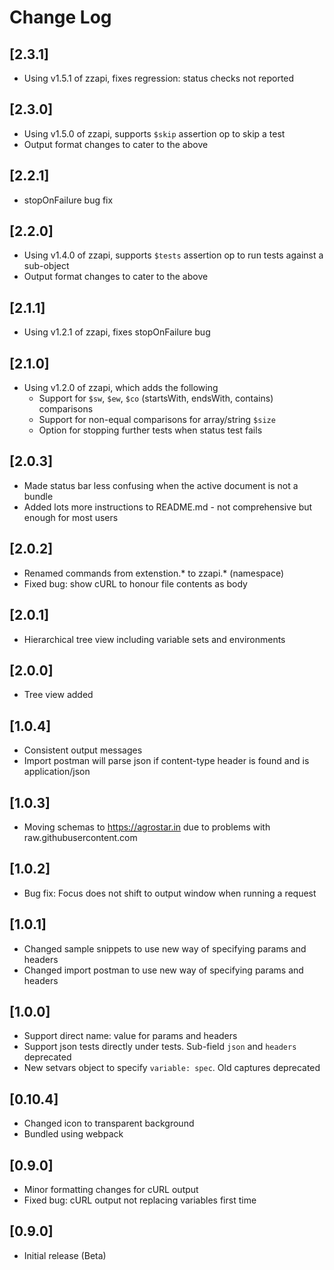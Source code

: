# Change Log

## [2.3.1]
- Using v1.5.1 of zzapi, fixes regression: status checks not reported

## [2.3.0]
- Using v1.5.0 of zzapi, supports `$skip` assertion op to skip a test
- Output format changes to cater to the above

## [2.2.1]
- stopOnFailure bug fix

## [2.2.0]
- Using v1.4.0 of zzapi, supports `$tests` assertion op to run tests against a sub-object
- Output format changes to cater to the above

## [2.1.1]
- Using v1.2.1 of zzapi, fixes stopOnFailure bug

## [2.1.0]
- Using v1.2.0 of zzapi, which adds the following
  - Support for `$sw`, `$ew`, `$co` (startsWith, endsWith, contains) comparisons
  - Support for non-equal comparisons for array/string `$size`
  - Option for stopping further tests when status test fails

## [2.0.3]
- Made status bar less confusing when the active document is not a bundle
- Added lots more instructions to README.md - not comprehensive but enough for most users

## [2.0.2]
- Renamed commands from extenstion.* to zzapi.* (namespace)
- Fixed bug: show cURL to honour file contents as body 

## [2.0.1]
- Hierarchical tree view including variable sets and environments

## [2.0.0]
- Tree view added

## [1.0.4]
- Consistent output messages
- Import postman will parse json if content-type header is found and is application/json

## [1.0.3]
- Moving schemas to https://agrostar.in due to problems with raw.githubusercontent.com

## [1.0.2]
- Bug fix: Focus does not shift to output window when running a request

## [1.0.1]
- Changed sample snippets to use new way of specifying params and headers
- Changed import postman to use new way of specifying params and headers

## [1.0.0]
- Support direct name: value for params and headers
- Support json tests directly under tests. Sub-field `json` and `headers` deprecated
- New setvars object to specify `variable: spec`. Old captures deprecated

## [0.10.4]
- Changed icon to transparent background
- Bundled using webpack

## [0.9.0]
- Minor formatting changes for cURL output
- Fixed bug: cURL output not replacing variables first time

## [0.9.0]
- Initial release (Beta)
